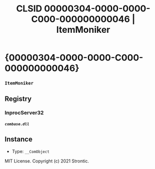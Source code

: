 ﻿---
title: "CLSID 00000304-0000-0000-C000-000000000046 | ItemMoniker"
excerpt: What is COM-Object CLSID 00000304-0000-0000-C000-000000000046?
---

# {00000304-0000-0000-C000-000000000046}

### `ItemMoniker`

## Registry


### InprocServer32

##### `combase.dll`

## Instance

* Type: `__ComObject`

MIT License. Copyright (c) 2021 Strontic.


